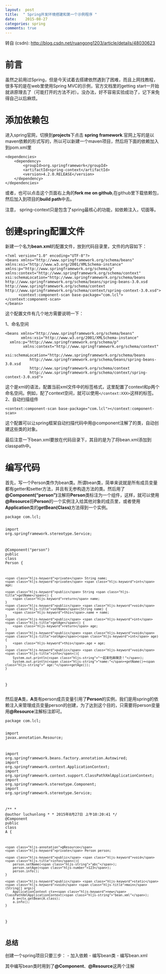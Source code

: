 ```yaml
---
layout:  post
title:  " Spring开发环境搭建和第一个示例程序 "
date:    2015-08-27
categories: spring 
comments: true
---
```

转自 (csdn): http://blog.csdn.net/ruangong1203/article/details/48030623
<div class="markdown_views">
 <h1 id="前言">前言</h1> 
 <p>虽然之前用过Spring，但是今天试着去搭建依然遇到了困难，而且上网找教程，很多写的是在web里使用Spring MVC的示例，官方文档里的getting start一开始就讲原理去了（可能打开的方法不对）。没办法，好不容易实验成功了，记下来免得自己以后麻烦。</p> 
 <h1 id="添加依赖包">添加依赖包</h1> 
 <p>进入spring官网，切换到<strong>projects</strong>下点击 <strong>spring framework</strong>.官网上写的是以maven依赖的形式写的，所以可以新建一个maven项目，然后将下面的依赖加入到pom.xml里</p> 
 <pre class="prettyprint"><code class=" hljs xml"><span class="hljs-tag">&lt;<span class="hljs-title">dependencies</span>&gt;</span>
    <span class="hljs-tag">&lt;<span class="hljs-title">dependency</span>&gt;</span>
        <span class="hljs-tag">&lt;<span class="hljs-title">groupId</span>&gt;</span>org.springframework<span class="hljs-tag">&lt;/<span class="hljs-title">groupId</span>&gt;</span>
        <span class="hljs-tag">&lt;<span class="hljs-title">artifactId</span>&gt;</span>spring-context<span class="hljs-tag">&lt;/<span class="hljs-title">artifactId</span>&gt;</span>
        <span class="hljs-tag">&lt;<span class="hljs-title">version</span>&gt;</span>4.2.0.RELEASE<span class="hljs-tag">&lt;/<span class="hljs-title">version</span>&gt;</span>
    <span class="hljs-tag">&lt;/<span class="hljs-title">dependency</span>&gt;</span>
<span class="hljs-tag">&lt;/<span class="hljs-title">dependencies</span>&gt;</span>    </code></pre> 
 <p>或者，也可以点击这个页面右上角的<strong>fork me on github</strong>,在github里下载依赖包，然后加入到项目的<strong>build path</strong>中去。 </p> 
 <p>注意， spring-context只是包含了spring最核心的功能，如依赖注入，切面等。</p> 
 <h1 id="创建spring配置文件">创建spring配置文件</h1> 
 <p>新建一个名为<strong>bean.xml</strong>的配置文件，放到代码目录里，文件的内容如下：</p> 
 <pre class="prettyprint"><code class="language-xml hljs "><span class="hljs-pi">&lt;?xml version="1.0" encoding="UTF-8"?&gt;</span>
<span class="hljs-tag">&lt;<span class="hljs-title">beans</span> <span class="hljs-attribute">xmlns</span>=<span class="hljs-value">"http://www.springframework.org/schema/beans"</span> <span class="hljs-attribute">xmlns:xsi</span>=<span class="hljs-value">"http://www.w3.org/2001/XMLSchema-instance"</span> <span class="hljs-attribute">xmlns:p</span>=<span class="hljs-value">"http://www.springframework.org/schema/p"</span> <span class="hljs-attribute">xmlns:context</span>=<span class="hljs-value">"http://www.springframework.org/schema/context"</span> <span class="hljs-attribute">xsi:schemaLocation</span>=<span class="hljs-value">"http://www.springframework.org/schema/beans http://www.springframework.org/schema/beans/spring-beans-3.0.xsd http://www.springframework.org/schema/context http://www.springframework.org/schema/context/spring-context-3.0.xsd"</span>&gt;</span>
      <span class="hljs-tag">&lt;<span class="hljs-title">context:component-scan</span> <span class="hljs-attribute">base-package</span>=<span class="hljs-value">"com.lcl"</span>&gt;</span><span class="hljs-tag">&lt;/<span class="hljs-title">context:component-scan</span>&gt;</span>
<span class="hljs-tag">&lt;/<span class="hljs-title">beans</span>&gt;</span></code></pre> 
 <p>这个配置文件有几个地方需要说明一下：</p> 
 <p>1、命名空间</p> 
 <pre class="prettyprint"><code class=" hljs 1c">&lt;beans xmlns=<span class="hljs-string">"http://www.springframework.org/schema/beans"</span>  
       xmlns:xsi=<span class="hljs-string">"http://www.w3.org/2001/XMLSchema-instance"</span> 
  xmlns:p=<span class="hljs-string">"http://www.springframework.org/schema/p"</span>  
        xmlns:context=<span class="hljs-string">"http://www.springframework.org/schema/context"</span>  
        xsi:schemaLocation=<span class="hljs-string">"http://www.springframework.org/schema/beans </span>
           http:<span class="hljs-comment">//www.springframework.org/schema/beans/spring-beans-3.0.xsd </span>
           http:<span class="hljs-comment">//www.springframework.org/schema/context </span>
           http:<span class="hljs-comment">//www.springframework.org/schema/context/spring-context-3.0.xsd"&gt;</span></code></pre> 
 <p>这个是xml的语法，配置当前xml文件中的标签格式，这里配置了context和p两个命名空间。例如，配了context空间，就可以使用<code>&lt;/context:XXX&gt;</code>这样的标签。  2、自动扫描组件</p> 
 <pre class="prettyprint"><code class=" hljs vhdl">&lt;<span class="hljs-keyword">context</span>:<span class="hljs-keyword">component</span>-scan base-<span class="hljs-keyword">package</span>=<span class="hljs-string">"com.lcl"</span>&gt;&lt;/<span class="hljs-keyword">context</span>:<span class="hljs-keyword">component</span>-scan&gt;</code></pre> 
 <p>这个配置可以让spring框架自动扫描代码中用@component注解了的类，自动创建这些类的对象。</p> 
 <p>最后注意一下bean.xml要放在代码目录下，其目的是为了将bean.xml添加到classpath中。</p> 
 <h1 id="编写代码">编写代码</h1> 
 <p>首先，写一个Person类作为bean类。所谓bean类，简单来说就是所有成员变量都有getter和setter方法，并且有无参构造方法的类。然后用了<strong>@Component(“person”)</strong>注解将<strong>Person</strong>类标注为一个组件，这样，就可以使用<strong>@Resource</strong>将<strong>Person</strong>的一个实例注入给其他对象的成员里，或者使用<strong>Application</strong>类的<strong>getBean(Class)</strong>方法得到一个实例。</p> 
 <pre class="prettyprint"><code class="language-java hljs "><span class="hljs-keyword">package</span> com.lcl;

<span class="hljs-keyword">import</span> org.springframework.stereotype.Service;

<span class="hljs-annotation">@Component</span>(<span class="hljs-string">"person"</span>)
<span class="hljs-keyword">public</span> <span class="hljs-class"><span class="hljs-keyword">class</span> <span class="hljs-title">Person</span> {</span>

    <span class="hljs-keyword">private</span> String name;
    <span class="hljs-keyword">private</span> <span class="hljs-keyword">int</span> age;

    <span class="hljs-keyword">public</span> String <span class="hljs-title">getName</span>() {
        <span class="hljs-keyword">return</span> name;
    }
    <span class="hljs-keyword">public</span> <span class="hljs-keyword">void</span> <span class="hljs-title">setName</span>(String name) {
        <span class="hljs-keyword">this</span>.name = name;
    }
    <span class="hljs-keyword">public</span> <span class="hljs-keyword">int</span> <span class="hljs-title">getAge</span>() {
        <span class="hljs-keyword">return</span> age;
    }
    <span class="hljs-keyword">public</span> <span class="hljs-keyword">void</span> <span class="hljs-title">setAge</span>(<span class="hljs-keyword">int</span> age) {
        <span class="hljs-keyword">this</span>.age = age;
    }
    <span class="hljs-keyword">public</span> <span class="hljs-keyword">void</span> <span class="hljs-title">info</span>(){
        System.out.println(<span class="hljs-string">"一起来吃麻辣烫！"</span>);
        System.out.println(<span class="hljs-string">"name:"</span>+getName()+<span class="hljs-string">" age:"</span>+getAge());
    }
}</code></pre> 
 <p>然后是<strong>A</strong>类，<strong>A</strong>类有person成员变量引用了<strong>Person</strong>的实例，我们是用spring的依赖注入来管理成员变量person的创建，为了达到这个目的，只需要将person变量用<strong>@Resource</strong>注解标注即可。</p> 
 <pre class="prettyprint"><code class="language-java hljs "><span class="hljs-keyword">package</span> com.lcl;

<span class="hljs-keyword">import</span> javax.annotation.Resource;

<span class="hljs-keyword">import</span> org.springframework.beans.factory.annotation.Autowired;
<span class="hljs-keyword">import</span> org.springframework.context.ApplicationContext;
<span class="hljs-keyword">import</span> org.springframework.context.support.ClassPathXmlApplicationContext;
<span class="hljs-keyword">import</span> org.springframework.stereotype.Component;
<span class="hljs-keyword">import</span> org.springframework.stereotype.Service;

<span class="hljs-javadoc">/** *<span class="hljs-javadoctag"> @author</span> luchunlong * * 2015年8月27日 上午10:20:41 */</span>
<span class="hljs-annotation">@Component</span>
<span class="hljs-keyword">public</span> <span class="hljs-class"><span class="hljs-keyword">class</span> <span class="hljs-title">A</span> {</span>

    <span class="hljs-annotation">@Resource</span>
    <span class="hljs-keyword">private</span> Person person;

    <span class="hljs-keyword">public</span> <span class="hljs-keyword">void</span> <span class="hljs-title">info</span>(){
        person.setName(<span class="hljs-string">"abc"</span>);
        person.setAge(<span class="hljs-number">123</span>);
        person.info();
    }

    <span class="hljs-keyword">public</span> <span class="hljs-keyword">static</span> <span class="hljs-keyword">void</span> <span class="hljs-title">main</span>(String[] args){
        ApplicationContext ctx=<span class="hljs-keyword">new</span> ClassPathXmlApplicationContext(<span class="hljs-string">"bean.xml"</span>);
        A a=ctx.getBean(A.class);
        a.info();
    }

}</code></pre> 
 <h2 id="总结">总结</h2> 
 <p>创建一个spring项目只要三步：  - 加入依赖  - 编写bean类  - 编写bean.xml</p> 
 <p>其中编写bean类时用到了<strong>@Component</strong>、<strong>@Resource</strong>这两个注解</p>
</div>